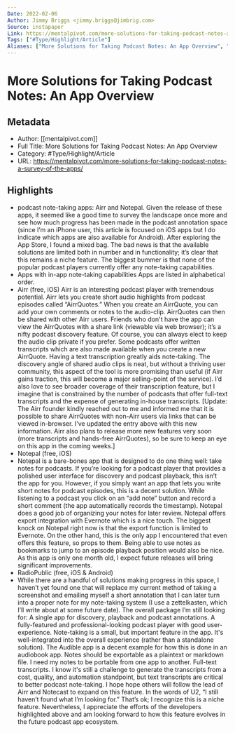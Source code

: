 ```yaml
---
Date: 2022-02-06
Author: Jimmy Briggs <jimmy.briggs@jimbrig.com>
Source: instapaper
Link: https://mentalpivot.com/more-solutions-for-taking-podcast-notes-a-survey-of-the-apps/
Tags: ["#Type/Highlight/Article"]
Aliases: ["More Solutions for Taking Podcast Notes: An App Overview", "More Solutions for Taking Podcast Notes: An App Overview"]
---
```

# More Solutions for Taking Podcast Notes: An App Overview

## Metadata
- Author: [[mentalpivot.com]]
- Full Title: More Solutions for Taking Podcast Notes: An App Overview
- Category: #Type/Highlight/Article
- URL: https://mentalpivot.com/more-solutions-for-taking-podcast-notes-a-survey-of-the-apps/

## Highlights
- podcast note-taking apps: Airr and Notepal. Given the release of these apps, it seemed like a good time to survey the landscape once more and see how much progress has been made in the podcast annotation space (since I’m an iPhone user, this article is focused on iOS apps but I do indicate which apps are also available for Android).
  After exploring the App Store, I found a mixed bag. The bad news is that the available solutions are limited both in number and in functionality; it’s clear that this remains a niche feature. The biggest bummer is that none of the popular podcast players currently offer any note-taking capabilities.
- Apps with in-app note-taking capabilities
  Apps are listed in alphabetical order.
- Airr (free, iOS)
  Airr is an interesting podcast player with tremendous potential. Airr lets you create short audio highlights from podcast episodes called “AirrQuotes.” When you create an AirrQuote, you can add your own comments or notes to the audio-clip. AirrQuotes can then be shared with other Airr users. Friends who don't have the app can view the AirrQuotes with a share link (viewable via web browser); it’s a nifty podcast discovery feature. Of course, you can always elect to keep the audio clip private if you prefer. Some podcasts offer written transcripts which are also made available when you create a new AirrQuote. Having a text transcription greatly aids note-taking.
  The discovery angle of shared audio clips is neat, but without a thriving user community, this aspect of the tool is more promising than useful (if Airr gains traction, this will become a major selling-point of the service). I’d also love to see broader coverage of their transcription feature, but I imagine that is constrained by the number of podcasts that offer full-text transcripts and the expense of generating in-house transcripts.
  [Update: The Airr founder kindly reached out to me and informed me that it is possible to share AirrQuotes with non-Airr users via links that can be viewed in-browser. I've updated the entry above with this new information. Airr also plans to release more new features very soon (more transcripts and hands-free AirrQuotes), so be sure to keep an eye on this app in the coming weeks.]
- Notepal (free, iOS)
- Notepal is a bare-bones app that is designed to do one thing well: take notes for podcasts. If you’re looking for a podcast player that provides a polished user interface for discovery and podcast playback, this isn’t the app for you. However, if you simply want an app that lets you write short notes for podcast episodes, this is a decent solution.
  While listening to a podcast you click on an “add note” button and record a short comment (the app automatically records the timestamp). Notepal does a good job of organizing your notes for later review. Notepal offers export integration with Evernote which is a nice touch.
  The biggest knock on Notepal right now is that the export function is limited to Evernote. On the other hand, this is the only app I encountered that even offers this feature, so props to them. Being able to use notes as bookmarks to jump to an episode playback position would also be nice. As this app is only one month old, I expect future releases will bring significant improvements.
- RadioPublic (free, iOS & Android)
- While there are a handful of solutions making progress in this space, I haven’t yet found one that will replace my current method of taking a screenshot and emailing myself a short annotation that I can later turn into a proper note for my note-taking system (I use a zettelkasten, which I’ll write about at some future date).
  The overall package I’m still looking for:
  A single app for discovery, playback and podcast annotations.
  A fully-featured and professional-looking podcast player with good user-experience.
  Note-taking is a small, but important feature in the app. It's well-integrated into the overall experience (rather than a standalone solution). The Audible app is a decent example for how this is done in an audiobook app.
  Notes should be exportable as a plaintext or markdown file. I need my notes to be portable from one app to another.
  Full-text transcripts. I know it's still a challenge to generate the transcripts from a cost, quality, and automation standpoint, but text transcripts are critical to better podcast note-taking. I hope hope others will follow the lead of Airr and Notecast to expand on this feature.
  In the words of U2, “I still haven’t found what I’m looking for.” That’s ok; I recognize this is a niche feature. Nevertheless, I appreciate the efforts of the developers highlighted above and am looking forward to how this feature evolves in the future podcast app ecosystem.
